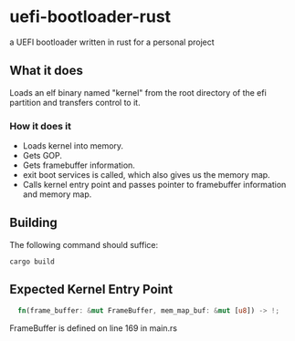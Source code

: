# uefi-bootloader-rust
a UEFI bootloader written in rust for a personal project


## What it does ##
Loads an elf binary named "kernel" from the root directory of the efi partition and transfers control to it.
### How it does it ###
*   Loads kernel into memory.
*   Gets GOP.
*   Gets framebuffer information.
*   exit boot services is called, which also gives us the memory map.
*   Calls kernel entry point and passes pointer to framebuffer information and memory map.

## Building ##
The following command should suffice:
```
cargo build
```
## Expected Kernel Entry Point ##

```Rust
  fn(frame_buffer: &mut FrameBuffer, mem_map_buf: &mut [u8]) -> !;
```

FrameBuffer is defined on line 169 in main.rs
